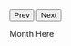 <html>
    <body>
        <div class="container">
            <div class="calendar">
                <div class="month">
                    <button id="prev" onclick="prev()">Prev</button>
                    <button id="next" onclick="next()">Next</button>
​
                    <p id="month">Month Here</p>
                </div>
            </div>
        </div>
​
        <script>
​
            let months = ["January", "February", "March", "April", "May", "June", "July", "August", "September", "October", "November", "December"];
            let index = 0;
​
            function next() {
                if (index > 11) {
                    index = 0;
                }
                else {
                    index += 1;
                }
                document.getElementById("month").innerHTML = months[index]
            }
​
            function prev() {
                if (index < 0) {
                    index = 11;
                }
                else {
                    index -= 1;
                }
                document.getElementById("month").innerHTML = months[index]
            }
​
            document.getElementById("month").innerHTML = months[index]
​
        </script>
    </body>
</html>